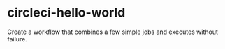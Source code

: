 # circleci-hello-world
Create a workflow that combines a few simple jobs and executes without failure.
